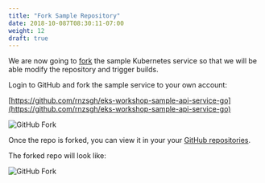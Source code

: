 ```yaml
---
title: "Fork Sample Repository"
date: 2018-10-087T08:30:11-07:00
weight: 12
draft: true
---
```


We are now going to [fork](https://help.github.com/articles/fork-a-repo/) the sample Kubernetes service
so that we will be able modify the repository and trigger builds.

Login to GitHub and fork the sample service to your own account:

[https://github.com/rnzsgh/eks-workshop-sample-api-service-go](https://github.com/rnzsgh/eks-workshop-sample-api-service-go)

![GitHub Fork](/images/codepipeline/github_fork.png)

Once the repo is forked, you can view it in your your [GitHub repositories](https://github.com).

The forked repo will look like:

![GitHub Fork](/images/codepipeline/github_fork_example.png)
